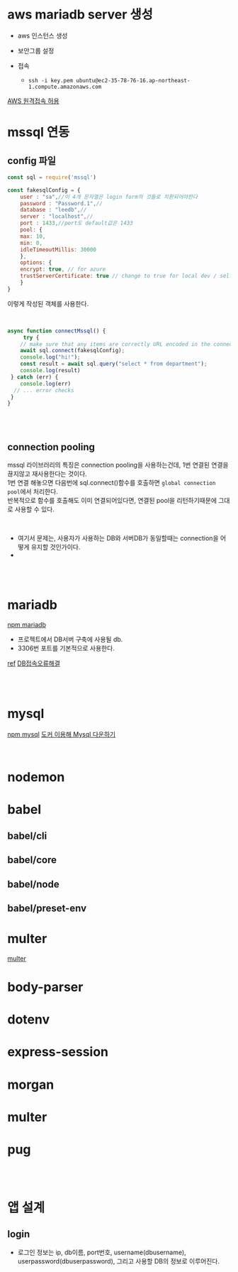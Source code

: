 # aws mariadb server 생성

- aws 인스턴스 생성

- 보안그룹 설정


- 접속
	- `ssh -i key.pem ubuntu@ec2-35-78-76-16.ap-northeast-1.compute.amazonaws.com`  

[AWS 원격접속 허용](https://programist.tistory.com/entry/MySQL-MariaDB-%EC%99%B8%EB%B6%80-%EC%A0%91%EC%86%8D-%ED%97%88%EC%9A%A9-%EB%B0%A9%EB%B2%95)


# mssql 연동


## config 파일

```js
const sql = require('mssql')

const fakesqlConfig = {
	user : "sa",//이 4개 문자열은 login form의 것들로 치환되어야한다
	password : "Password.1",//
	database : "leedb",//
	server : "localhost",//
	port : 1433,//port도 default값은 1433
	pool: {
	max: 10,
	min: 0,
	idleTimeoutMillis: 30000
	},
	options: {
	encrypt: true, // for azure
	trustServerCertificate: true // change to true for local dev / self-signed certs
	}
}
```

이렇게 작성된 객체를 사용한다.

<br>


```js
async function connectMssql() {
	 try {
	// make sure that any items are correctly URL encoded in the connection string
	await sql.connect(fakesqlConfig);
	console.log("hi!");
	const result = await sql.query("select * from department");
	console.log(result)
 } catch (err) {
	console.log(err)
  // ... error checks
 }
}
```


<br><br>


## connection pooling


mssql 라이브러리의 특징은 connection pooling을 사용하는건데, 1번 연결된 연결을 끊지않고 재사용한다는 것이다.  
1번 연결 해놓으면 다음번에 sql.connect()함수를 호출하면 `global connection pool`에서 처리한다.  
반복적으로 함수를 호출해도 이미 연결되어있다면, 연결된 pool을 리턴하기때문에 그대로 사용할 수 있다.  


<br>

- 여기서 문제는, 사용자가 사용하는 DB와 서버DB가 동일할때는 connection을 어떻게 유지할 것인가이다.  
-


<br><br>


# mariadb

[npm mariadb](https://www.npmjs.com/package/mariadb)  

- 프로젝트에서 DB서버 구축에 사용될 db.
- 3306번 포트를 기본적으로 사용한다.


[ref](https://emunhi.com/view/201812/02154627862?menuNo=10031)
[DB접속오류해결](https://csksoft.tistory.com/69)

<br><br>

# mysql

[npm mysql](https://www.npmjs.com/package/mysql)
[도커 이용해 Mysql 다운하기](https://poiemaweb.com/docker-mysql)

<br>


# nodemon



# babel

## babel/cli


## babel/core

## babel/node

## babel/preset-env


# multer

[multer](https://github.com/expressjs/multer/blob/master/doc/README-ko.md)  


# body-parser


# dotenv

# express-session

# morgan

# multer


# pug


<br><br>

# 앱 설계

## login

- 로그인 정보는 ip, db이름, port번호, username(dbusername), userpassword(dbuserpassword), 그리고 사용할 DB의 정보로 이루어진다.  

